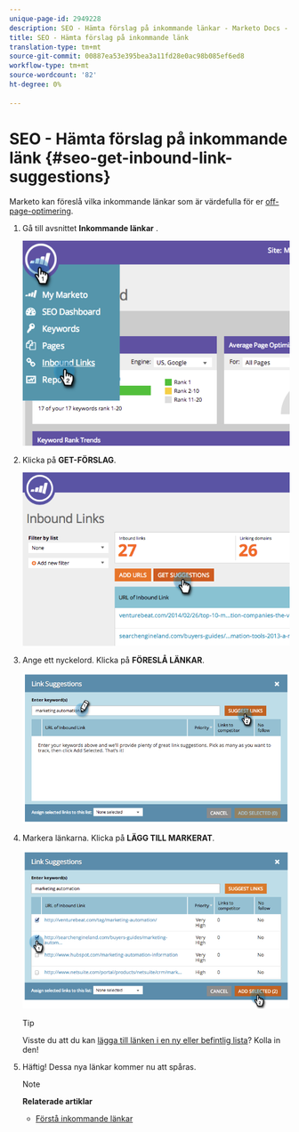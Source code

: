```yaml
---
unique-page-id: 2949228
description: SEO - Hämta förslag på inkommande länkar - Marketo Docs - Produktdokumentation
title: SEO - Hämta förslag på inkommande länk
translation-type: tm+mt
source-git-commit: 00887ea53e395bea3a11fd28e0ac98b085ef6ed8
workflow-type: tm+mt
source-wordcount: '82'
ht-degree: 0%

---
```



# SEO - Hämta förslag på inkommande länk {#seo-get-inbound-link-suggestions}

Marketo kan föreslå vilka inkommande länkar som är värdefulla för er [off-page-optimering](../../../../product-docs/additional-apps/seo/understanding-seo/understanding-search-engine-optimization.md).

1. Gå till avsnittet **Inkommande länkar** .

   ![](assets/image2014-9-18-13-3a20-3a44.png)

1. Klicka på **GET-FÖRSLAG**.

   ![](assets/image2014-9-18-13-3a21-3a8.png)

1. Ange ett nyckelord. Klicka på **FÖRESLÅ LÄNKAR**.

   ![](assets/image2014-9-18-13-3a21-3a31.png)

1. Markera länkarna. Klicka på **LÄGG TILL MARKERAT**.

   ![](assets/image2014-9-18-13-3a21-3a40.png)

   >[!TIP]
   >
   >Visste du att du kan [lägga till länken i en ny eller befintlig lista](seo-add-remove-an-inbound-link-url-from-a-list.md)? Kolla in den!

1. Häftig! Dessa nya länkar kommer nu att spåras.

   >[!NOTE]
   >
   >**Relaterade artiklar**
   >
   >    
   >    
   >    * [Förstå inkommande länkar](seo-understanding-inbound-links.md)


